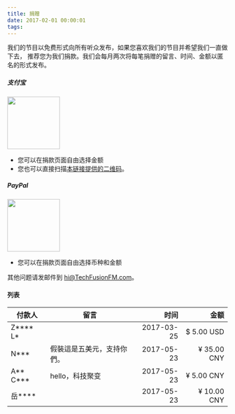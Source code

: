 ```yaml
---
title: 捐赠
date: 2017-02-01 00:00:01
tags:
---
```


我们的节目以免费形式向所有听众发布，如果您喜欢我们的节目并希望我们一直做下去， 推荐您为我们捐款。我们会每月两次将每笔捐赠的留言、时间、金额以匿名的形式发布。

##### 支付宝
<a href = "https://qr.alipay.com/FKX09288AJOENI0MVZXM12"><img src="https://techfusionfm.com/images/Alipay.svg" width="120px"></button></a>
- 您可以在捐款页面自由选择金额
- 您也可以直接扫描[本链接提供的二维码](https://techfusionfm.com/images/QR.JPG)。

##### PayPal
<a href = "https://paypal.me/techfusionfm/5"><img src="https://techfusionfm.com/images/Paypal.svg" width="120px"></button></a>
- 您可以在捐款页面自由选择币种和金额


其他问题请发邮件到 hi@TechFusionFM.com。

#### 列表
|付款人 | 留言 |时间 | 金额 |
|------|------|------:|------:|
|Z\*\*\*\* L\*|      |2017-03-25|$ 5.00 USD|
|N\*\*\* |    假裝這是五美元，支持你們。  | 2017-05-23     | ¥ 35.00 CNY     |
|A\*\* C\*\*\*| hello，科技聚变     |   2017-05-23        |   ¥ 5.00 CNY    |
|岳\*\*\*\*|  |   2017-05-23        |   ¥ 10.00 CNY    |
